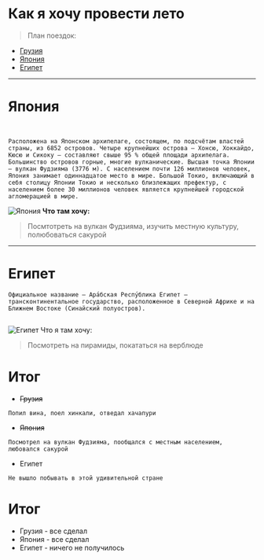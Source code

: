 # Как я хочу провести лето

>План поездок:
* [Грузия](#грузия)
* [Япония](#япония)
* [Египет](#египет)
---

# __Япония__
```


Расположена на Японском архипелаге, состоящем, по подсчётам властей страны, из 6852 островов. Четыре крупнейших острова — Хонсю, Хоккайдо, Кюсю и Сикоку — составляют свыше 95 % общей площади архипелага. Большинство островов горные, многие вулканические. Высшая точка Японии — вулкан Фудзияма (3776 м). С населением почти 126 миллионов человек, Япония занимает одиннадцатое место в мире. Большой Токио, включающий в себя столицу Японии Токио и несколько близлежащих префектур, с населением более 30 миллионов человек является крупнейшей городской агломерацией в мире.
```

![Япония](https://todaykhv.ru/upload/resized/83c/83c84e2e226fc267bd87db29581ede75.jpg)
__Что там хочу:__
> Посмтотреть на вулкан Фудзияма, изучить местную культуру, полюбоваться сакурой
---
# Египет
```
Официальное название — Ара́бская Респу́блика Египет — трансконтинентальное государство, расположенное в Северной Африке и на Ближнем Востоке (Синайский полуостров).


```
![Египет](https://kidpassage.com/images/publications/chto-brat-s-soboy-v-egipet-k-s-umom/cover_original.jpeg)
Что я там хочу:
> Посмотреть на пирамиды, покататься на верблюде
# Итог
* ~~Грузия~~
```
Попил вина, поел хинкали, отведал хачапури
```
* ~~Япония~~
```
Посмотрел на вулкан Фудзияма, пообщался с местным населением, любовался сакурой
```
* Египет
```
Не вышло побывать в этой удивительной стране
```
# Итог

* Грузия - все сделал
* Япония - все сделал
* Египет - ничего не получилось